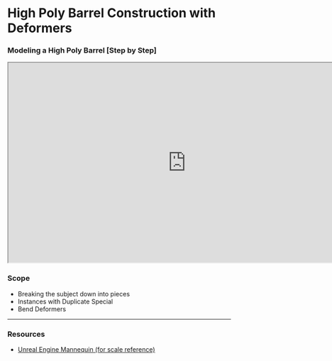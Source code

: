 # High Poly Barrel Construction with Deformers

<h3>Modeling a High Poly Barrel [Step by Step]</h3>
<p><iframe src="https://www.youtube.com/embed/VQkLnBA979g?rel=0" width="800" height="450" allowfullscreen="allowfullscreen" allow="accelerometer; autoplay; clipboard-write; encrypted-media; gyroscope; picture-in-picture"></iframe></p>
<h3>Scope</h3>
<ul>
<li>Breaking the subject down into pieces</li>
<li>Instances with Duplicate Special</li>
<li>Bend Deformers</li>
</ul>
<hr>
<h3>Resources</h3>
<ul>
<li><a class="instructure_file_link inline_disabled" href="https://www.dropbox.com/s/ffs2b810jmnnhds/MannequinStatic.zip?dl=0" target="_blank">Unreal Engine Mannequin (for scale reference)</a></li>
</ul>